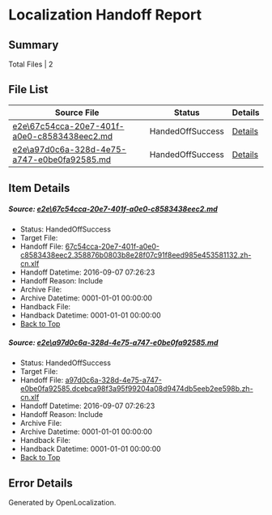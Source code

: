 # <a name='report-top'></a> Localization Handoff Report

## Summary
 Total Files | 2

## File List
 Source File | Status | Details 
 ----------- | ------ | ------- 
 [e2e\67c54cca-20e7-401f-a0e0-c8583438eec2.md](https://github.com/OpenLocalizationTestOrg/ol-test0/blob/68004ac1591356c7ffa5f9396679be1adf229d7f/e2e/67c54cca-20e7-401f-a0e0-c8583438eec2.md) | HandedOffSuccess | [Details](#d2a18d8f190bdae6087266c7fa701f34062bc4271)
 [e2e\a97d0c6a-328d-4e75-a747-e0be0fa92585.md](https://github.com/OpenLocalizationTestOrg/ol-test0/blob/68004ac1591356c7ffa5f9396679be1adf229d7f/e2e/a97d0c6a-328d-4e75-a747-e0be0fa92585.md) | HandedOffSuccess | [Details](#4f2c6f4bede38f8c4eeddc17f57b4902754b3ba62)

## Item Details
##### <a name='d2a18d8f190bdae6087266c7fa701f34062bc4271'></a> Source: [e2e\67c54cca-20e7-401f-a0e0-c8583438eec2.md](https://github.com/OpenLocalizationTestOrg/ol-test0/blob/68004ac1591356c7ffa5f9396679be1adf229d7f/e2e/67c54cca-20e7-401f-a0e0-c8583438eec2.md)
* Status: HandedOffSuccess
* Target File: 
* Handoff File: [67c54cca-20e7-401f-a0e0-c8583438eec2.358876b0803b8e28f07c91f8eed985e453581132.zh-cn.xlf](https://github.com/OpenLocalizationTestOrg/ol-test0-handoff/blob/17c86fb72b7aa302aacd45f92e0eacfdc426b894/ol-handoff/OpenLocalizationTestOrg/ol-test0-zhcn/ci/ht/67c54cca-20e7-401f-a0e0-c8583438eec2.358876b0803b8e28f07c91f8eed985e453581132.zh-cn.xlf)
* Handoff Datetime: 2016-09-07 07:26:23
* Handoff Reason: Include
* Archive File: 
* Archive Datetime: 0001-01-01 00:00:00
* Handback File: 
* Handback Datetime: 0001-01-01 00:00:00
* [Back to Top](#report-top)

##### <a name='4f2c6f4bede38f8c4eeddc17f57b4902754b3ba62'></a> Source: [e2e\a97d0c6a-328d-4e75-a747-e0be0fa92585.md](https://github.com/OpenLocalizationTestOrg/ol-test0/blob/68004ac1591356c7ffa5f9396679be1adf229d7f/e2e/a97d0c6a-328d-4e75-a747-e0be0fa92585.md)
* Status: HandedOffSuccess
* Target File: 
* Handoff File: [a97d0c6a-328d-4e75-a747-e0be0fa92585.dcebca98f3a95f99204a08d9474db5eeb2ee598b.zh-cn.xlf](https://github.com/OpenLocalizationTestOrg/ol-test0-handoff/blob/17c86fb72b7aa302aacd45f92e0eacfdc426b894/ol-handoff/OpenLocalizationTestOrg/ol-test0-zhcn/ci/ht/a97d0c6a-328d-4e75-a747-e0be0fa92585.dcebca98f3a95f99204a08d9474db5eeb2ee598b.zh-cn.xlf)
* Handoff Datetime: 2016-09-07 07:26:23
* Handoff Reason: Include
* Archive File: 
* Archive Datetime: 0001-01-01 00:00:00
* Handback File: 
* Handback Datetime: 0001-01-01 00:00:00
* [Back to Top](#report-top)


## Error Details

Generated by OpenLocalization.
